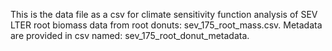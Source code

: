 This is the data file as a csv for climate sensitivity function analysis of SEV LTER root biomass data from root donuts: sev_175_root_mass.csv. Metadata are provided in csv named: sev_175_root_donut_metadata. 

